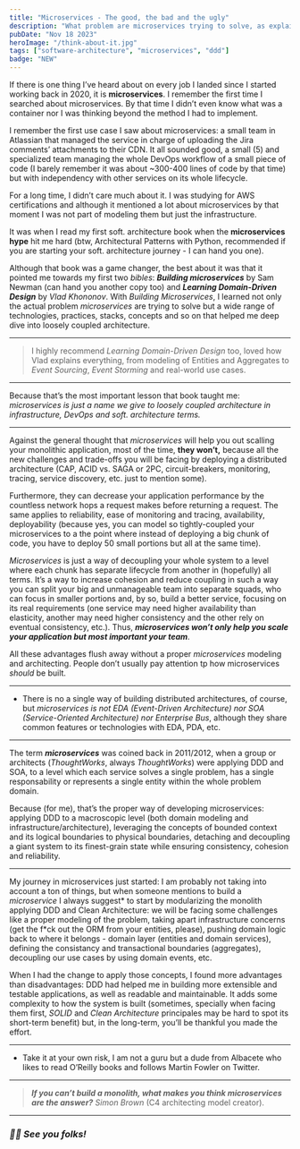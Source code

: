 ```yaml
---
title: "Microservices - The good, the bad and the ugly"
description: "What problem are microservices trying to solve, as explained by a guy who thinks he knows what he's talking about."
pubDate: "Nov 18 2023"
heroImage: "/think-about-it.jpg"
tags: ["software-architecture", "microservices", "ddd"]
badge: "NEW"
---
```


If there is one thing I’ve heard about on every job I landed since I started working back in 2020, it is **microservices**. I remember the first time I searched about microservices. By that time I didn’t even know what was a container nor I was thinking beyond the method I had to implement. 

I remember the first use case I saw about microservices: a small team in Atlassian that managed the service in charge of uploading the Jira comments’ attachments to their CDN. It all sounded good, a small (5) and specialized team managing the whole DevOps workflow of a small piece of code (I barely remember it was about ~300-400 lines of code by that time) but with independency with other services on its whole lifecycle.

For a long time, I didn’t care much about it. I was studying for AWS certifications and although it mentioned a lot about microservices by that moment I was not part of modeling them but just the infrastructure.

It was when I read my first soft. architecture book when the **microservices hype** hit me hard (btw, Architectural Patterns with Python, recommended if you are starting your soft. architecture journey - I can hand you one). 

Although that book was a game changer, the best about it was that it pointed me towards my first two *bibles*: ***Building microservices*** by Sam Newman (can hand you another copy too) and ***Learning Domain-Driven Design*** by *Vlad Khononov*. With *Building Microservices*, I learned not only the actual problem *microservices* are trying to solve but a wide range of technologies, practices, stacks, concepts and so on that helped me deep dive into loosely coupled architecture.

---

> I highly recommend *Learning Domain-Driven Design* too, loved how Vlad explains everything, from modeling of Entities and Aggregates to *Event Sourcing*, *Event Storming* and real-world use cases.
> 

---

Because that’s the most important lesson that book taught me: *microservices is just a name we give to loosely coupled architecture in infrastructure, DevOps and soft. architecture terms.*

---

Against the general thought that *microservices* will help you out scalling your monolithic application, most of the time, **they won’t,** because all the new challenges and trade-offs you will be facing by deploying a distributed architecture (CAP, ACID vs. SAGA or 2PC, circuit-breakers, monitoring, tracing, service discovery, etc. just to mention some).

Furthermore, they can decrease your application performance by the countless network hops a request makes before returning a request. The same applies to reliability, ease of monitoring and tracing, availability, deployability (because yes, you can model so tightly-coupled your microservices to a the point where instead of deploying a big chunk of code, you have to deploy 50 small portions but all at the same time).

*Microservices* is just a way of decoupling your whole system to a level where each chunk has separate lifecycle from another in (hopefully) all terms. It’s a way to increase cohesion and reduce coupling in such a way you can split your big and unmanageable team into separate squads, who can focus in smaller portions and, by so, build a better service, focusing on its real requirements (one service may need higher availability than elasticity, another may need higher consistency and the other rely on eventual consistency, etc.). Thus, ***microservices won’t only help you scale your application but most important your team***.

All these advantages flush away without a proper *microservices* modeling and architecting. People don’t usually pay attention tp how microservices *should* be built.

---

* There is no a single way of building distributed architectures, of course, but *microservices is not EDA (Event-Driven Architecture) nor SOA (Service-Oriented Architecture) nor Enterprise Bus*, although they share common features or technologies with EDA, PDA, etc. 

---

The term ***microservices*** was coined back in 2011/2012, when a group or architects (*ThoughtWorks*, always *ThoughtWorks*) were applying DDD and SOA, to a level which each service solves a single problem, has a single responsability or represents a single entity within the whole problem domain.

Because (for me), that’s the proper way of developing microservices: applying DDD to a macroscopic level (both domain modeling and infrastructure/architecture), leveraging the concepts of bounded context and its logical boundaries to physical boundaries, detaching and decoupling a giant system to its finest-grain state while ensuring consistency, cohesion and reliability.

---

My journey in microservices just started: I am probably not taking into account a ton of things, but when someone mentions to build a *microservice* I always suggest* to start by modularizing the monolith applying DDD and Clean Architecture: we will be facing some challenges like a proper modeling of the problem, taking apart infrastructure concerns (get the f*ck out the ORM from your entities, please), pushing domain logic back to where it belongs - domain layer (entities and domain services), defining the consistancy and transactional boundaries (aggregates), decoupling our use cases by using domain events, etc.

When I had the change to apply those concepts, I found more advantages than disadvantages: DDD had helped me in building more extensible and testable applications, as well as readable and maintainable. It adds some complexity to how the system is built (sometimes, specially when facing them first, *SOLID* and *Clean Architecture* principales may be hard to spot its short-term benefit) but, in the long-term, you’ll be thankful you made the effort.

---

* Take it at your own risk, I am not a guru but a dude from Albacete who likes to read O’Reilly books and follows Martin Fowler on Twitter.

---

> ***If you can’t build a monolith, what makes you think microservices are the answer?***
*Simon Brown* (C4 architecting model creator).
> 

---

### *👋🏻 See you folks!*